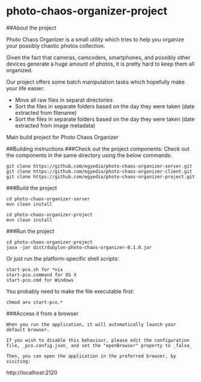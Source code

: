 # photo-chaos-organizer-project

##About the project

Photo Chaos Organizer is a small utility which tries to help you organize your possibly chaotic photos collection.

Given the fact that cameras, camcoders, smartphones, and possibly other devices generate a huge amount of photos, it is pretty hard to keep them all organized.

Our project offers some batch manipulation tasks which hopefully make your life easier:
* Move all raw files in separat directories
* Sort the files in separate folders based on the day they were taken (date extracted from filename)
* Sort the files in separate folders based on the day they were taken (date extracted from image metadata)

Main build project for Photo Chaos Organizer

##Building instructions
###Check out the project components:
	Check out the components in the same directory using the below commands:

    git clone https://github.com/egyedia/photo-chaos-organizer-server.git
    git clone https://github.com/egyedia/photo-chaos-organizer-client.git
    git clone https://github.com/egyedia/photo-chaos-organizer-project.git

###Build the project

    cd photo-chaos-organizer-server
    mvn clean install

    cd photo-chaos-organizer-project
    mvn clean install

###Run the project

    cd photo-chaos-organizer-project
    java -jar dist/dubylon-photo-chaos-organizer-0.1.0.jar

Or just run the platform-specific shell scripts:

    start-pco.sh for *nix
    start-pco.command for OS X
    start-pco.cmd for Windows

You probably need to make the file executable first:

    chmod a+x start-pco.*

###Access it from a browser

	When you run the application, it will automatically launch your default browser.

	If you wish to disable this behaviour, please edit the configuration file, _pco.config.json_ and set the "openBrowser" property to _false_

	Then, you can open the application in the preferred browser, by visiting:

http://localhost:2120